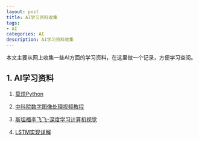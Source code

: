 ```yaml
---
layout: post
title: AI学习资料收集
tags:
- AI
categories: AI
description: AI学习资料收集
---
```


本文主要从网上收集一些AI方面的学习资料，在这里做一个记录，方便学习查阅。


<!-- more -->



## 1. AI学习资料

1. [莫烦Python](https://morvanzhou.github.io/)

2. [中科院数字图像处理视频教程](https://www.mukedaba.com/forum.php?mod=viewthread&tid=8964&extra=page%3D1&page=1)

3. [斯坦福李飞飞-深度学习计算机视觉](http://study.163.com/course/courseMain.htm?courseId=1003223001)

4. [LSTM实现详解](http://blog.csdn.net/zdy0_2004/article/details/49977423)

<br />
<br />
<br />


